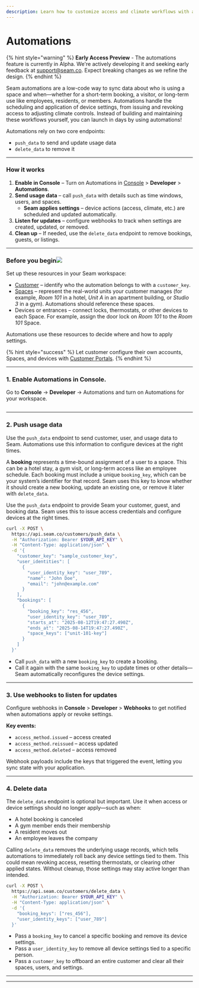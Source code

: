 ```yaml
---
description: Learn how to customize access and climate workflows with automations.
---
```


# Automations

{% hint style="warning" %}
**Early Access Preview** - The automations feature is currently in Alpha. We're actively developing it and seeking early feedback at [support@seam.co](mailto:support@seam.co). Expect breaking changes as we refine the design.
{% endhint %}

Seam automations are a low-code way to sync data about who is using a space and when—whether for a short-term booking, a visitor, or long-term use like employees, residents, or members. Automations handle the scheduling and application of device settings, from issuing and revoking access to adjusting climate controls. Instead of building and maintaining these workflows yourself, you can launch in days by using automations!

Automations rely on two core endpoints:

* `push_data` to send and update usage data
* `delete_data` to remove it

***

### How it works

1. **Enable in Console** – Turn on Automations in [Console](https://console.getseam.com/) > **Developer** > **Automations**.
2. **Send usage data** – call `push_data` with details such as time windows, users, and spaces.
   * **Seam applies settings** – device actions (access, climate, etc.) are scheduled and updated automatically.
3. **Listen for updates** – configure webhooks to track when settings are created, updated, or removed.
4. **Clean up** – If needed, use the `delete_data` endpoint to remove bookings, guests, or listings.

***

### Before you begin![](https://b.stripecdn.com/docs-statics-srv/assets/fcc3a1c24df6fcffface6110ca4963de.svg) <a href="#before-you-begin" id="before-you-begin"></a>

Set up these resources in your Seam workspace:

* [Customer](customer-portals/) – identify who the automation belongs to with a `customer_key`.
* [Spaces](../core-concepts/mapping-your-resources-to-seam-resources.md) – represent the real-world units your customer manages (for example, _Room 101_ in a hotel, _Unit A_ in an apartment building, or _Studio 3_ in a gym). Automations should reference these spaces.
* Devices or entrances – connect locks, thermostats, or other devices to each Space. For example, assign the door lock on _Room 101_ to the _Room 101_ Space.

Automations use these resources to decide where and how to apply settings.

{% hint style="success" %}
Let customer configure their own accounts, Spaces, and devices with  [Customer Portals](customer-portals/).
{% endhint %}

***

### 1. Enable Automations in Console.

Go to **Console** → **Developer** → Automations and turn on Automations for your workspace.

<figure><img src="../.gitbook/assets/Screenshot 2025-09-01 at 5.25.53 PM (1).png" alt=""><figcaption></figcaption></figure>

***

### 2. Push usage data

Use the `push_data` endpoint to send customer, user, and usage data to Seam. Automations use this information to configure devices at the right times.

A **booking** represents a time-bound assignment of a user to a space. This can be a hotel stay, a gym visit, or long-term access like an employee schedule. Each booking must include a unique `booking_key`, which can be your system’s identifier for that record. Seam uses this key to know whether it should create a new booking, update an existing one, or remove it later with `delete_data`.

Use the `push_data` endpoint to provide Seam your customer, guest, and booking data. Seam uses this to issue access credentials and configure devices at the right times.

```bash
curl -X POST \
  https://api.seam.co/customers/push_data \
  -H "Authorization: Bearer $YOUR_API_KEY" \
  -H "Content-Type: application/json" \
  -d '{
    "customer_key": "sample_customer_key",
    "user_identities": [
      {
        "user_identity_key": "user_789",
        "name": "John Doe",
        "email": "john@example.com"
      }
    ],
    "bookings": [
      {
        "booking_key": "res_456",
        "user_identity_key": "user_789",
        "starts_at": "2025-08-12T19:47:27.490Z",
        "ends_at": "2025-08-14T19:47:27.490Z",
        "space_keys": ["unit-101-key"]
      }
    ]
  }'
```

* Call `push_data` with a new `booking_key` to create a booking.
* Call it again with the same `booking_key` to update times or other details—Seam automatically reconfigures the device settings.

***

### 3.  Use webhooks to listen for updates

Configure webhooks in **Console** > **Developer** > **Webhooks** to get notified when automations apply or revoke settings.

**Key events:**

* `access_method.issued` – access created
* `access_method.reissued` – access updated
* `access_method.deleted` – access removed

Webhook payloads include the keys that triggered the event, letting you sync state with your application.

***

### 4. Delete data

The `delete_data` endpoint is optional but important. Use it when access or device settings should no longer apply—such as when:

* A hotel booking is canceled
* A gym member ends their membership
* A resident moves out
* An employee leaves the company

Calling `delete_data` removes the underlying usage records, which tells automations to immediately roll back any device settings tied to them. This could mean revoking access, resetting thermostats, or clearing other applied states. Without cleanup, those settings may stay active longer than intended.

```bash
curl -X POST \
  https://api.seam.co/customers/delete_data \
  -H "Authorization: Bearer $YOUR_API_KEY" \
  -H "Content-Type: application/json" \
  -d '{
    "booking_keys": ["res_456"],
    "user_identity_keys": ["user_789"]
  }'
```

* Pass a `booking_key` to cancel a specific booking and remove its device settings.
* Pass a `user_identity_key` to remove all device settings tied to a specific person.
* Pass a `customer_key` to offboard an entire customer and clear all their spaces, users, and settings.

***

***
